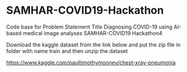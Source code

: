 # SAMHAR-COVID19-Hackathon
Code base for Problem Statement Title Diagnosing COVID-19 using AI-based medical image analyses SAMHAR-COVID19 Hackathon4

Download the kaggle dataset from the link below and put the zip file in folder with name train and then unzip the dataset

https://www.kaggle.com/paultimothymooney/chest-xray-pneumonia
